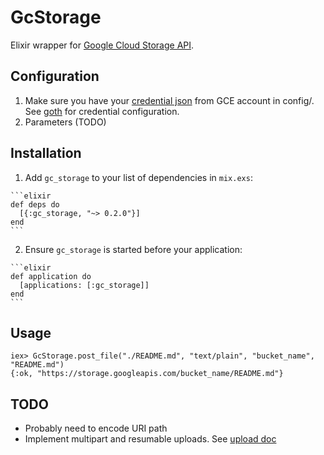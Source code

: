 # GcStorage

Elixir wrapper for [Google Cloud Storage API](https://cloud.google.com/storage/docs/json_api/).

## Configuration

1. Make sure you have your [credential json](https://console.cloud.google.com/apis/credentials?_ga=1.167009720.745343083.1452764028) from GCE account in config/. See [goth](https://github.com/peburrows/goth) for credential configuration.
2. Parameters (TODO)

## Installation

  1. Add `gc_storage` to your list of dependencies in `mix.exs`:

    ```elixir
    def deps do
      [{:gc_storage, "~> 0.2.0"}]
    end
    ```

  2. Ensure `gc_storage` is started before your application:

    ```elixir
    def application do
      [applications: [:gc_storage]]
    end
    ```

## Usage


    iex> GcStorage.post_file("./README.md", "text/plain", "bucket_name", "README.md")
    {:ok, "https://storage.googleapis.com/bucket_name/README.md"}

## TODO

- Probably need to encode URI path
- Implement multipart and resumable uploads. See [upload doc](https://cloud.google.com/storage/docs/json_api/v1/how-tos/upload)
